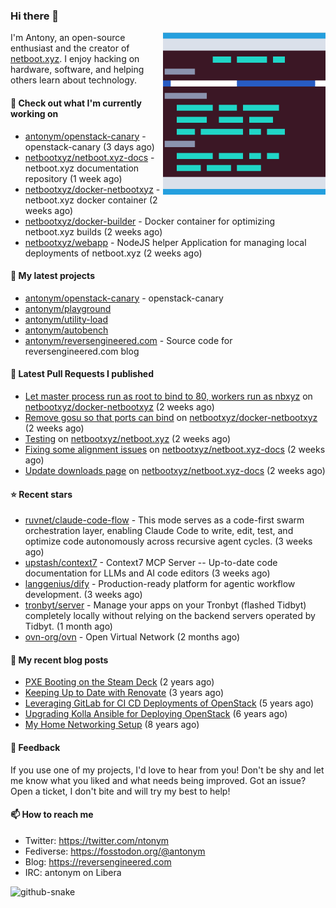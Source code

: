 
### Hi there 👋

<img align="right" src="https://raw.githubusercontent.com/antonym/antonym/master/assets/nbxyz.png" width="260">

I'm Antony, an open-source enthusiast and the creator of [netboot.xyz](https://netboot.xyz). I enjoy 
hacking on hardware, software, and helping others learn about technology. 

#### 👷 Check out what I'm currently working on

- [antonym/openstack-canary](https://github.com/antonym/openstack-canary) - openstack-canary (3 days ago)
- [netbootxyz/netboot.xyz-docs](https://github.com/netbootxyz/netboot.xyz-docs) - netboot.xyz documentation repository (1 week ago)
- [netbootxyz/docker-netbootxyz](https://github.com/netbootxyz/docker-netbootxyz) - netboot.xyz docker container (2 weeks ago)
- [netbootxyz/docker-builder](https://github.com/netbootxyz/docker-builder) - Docker container for optimizing netboot.xyz builds (2 weeks ago)
- [netbootxyz/webapp](https://github.com/netbootxyz/webapp) - NodeJS helper Application for managing local deployments of netboot.xyz (2 weeks ago)

#### 🌱 My latest projects

- [antonym/openstack-canary](https://github.com/antonym/openstack-canary) - openstack-canary
- [antonym/playground](https://github.com/antonym/playground)
- [antonym/utility-load](https://github.com/antonym/utility-load)
- [antonym/autobench](https://github.com/antonym/autobench)
- [antonym/reversengineered.com](https://github.com/antonym/reversengineered.com) - Source code for reversengineered.com blog

#### 🔨 Latest Pull Requests I published

- [Let master process run as root to bind to 80, workers run as nbxyz](https://github.com/netbootxyz/docker-netbootxyz/pull/95) on [netbootxyz/docker-netbootxyz](https://github.com/netbootxyz/docker-netbootxyz) (2 weeks ago)
- [Remove gosu so that ports can bind](https://github.com/netbootxyz/docker-netbootxyz/pull/94) on [netbootxyz/docker-netbootxyz](https://github.com/netbootxyz/docker-netbootxyz) (2 weeks ago)
- [Testing](https://github.com/netbootxyz/netboot.xyz/pull/1639) on [netbootxyz/netboot.xyz](https://github.com/netbootxyz/netboot.xyz) (2 weeks ago)
- [Fixing some alignment issues](https://github.com/netbootxyz/netboot.xyz-docs/pull/141) on [netbootxyz/netboot.xyz-docs](https://github.com/netbootxyz/netboot.xyz-docs) (2 weeks ago)
- [Update downloads page](https://github.com/netbootxyz/netboot.xyz-docs/pull/140) on [netbootxyz/netboot.xyz-docs](https://github.com/netbootxyz/netboot.xyz-docs) (2 weeks ago)

#### ⭐ Recent stars

- [ruvnet/claude-code-flow](https://github.com/ruvnet/claude-code-flow) - This mode serves as a code-first swarm orchestration layer, enabling Claude Code to write, edit, test, and optimize code autonomously across recursive agent cycles. (3 weeks ago)
- [upstash/context7](https://github.com/upstash/context7) - Context7 MCP Server -- Up-to-date code documentation for LLMs and AI code editors (3 weeks ago)
- [langgenius/dify](https://github.com/langgenius/dify) - Production-ready platform for agentic workflow development. (3 weeks ago)
- [tronbyt/server](https://github.com/tronbyt/server) - Manage your apps on your Tronbyt (flashed Tidbyt) completely locally without relying on the backend servers operated by Tidbyt. (1 month ago)
- [ovn-org/ovn](https://github.com/ovn-org/ovn) - Open Virtual Network (2 months ago)

#### 📜 My recent blog posts

- [PXE Booting on the Steam Deck](https://www.reversengineered.com/2022/08/02/pxe-booting-on-the-steam-deck/) (2 years ago)
- [Keeping Up to Date with Renovate](https://www.reversengineered.com/2022/03/13/keeping-up-to-date-with-renovate/) (3 years ago)
- [Leveraging GitLab for CI CD Deployments of OpenStack](https://www.reversengineered.com/2019/08/13/leveraging-gitlab-for-ci-cd-deployments-of-openstack/) (5 years ago)
- [Upgrading Kolla Ansible for Deploying OpenStack](https://www.reversengineered.com/2019/05/10/upgrading-kolla-ansible-for-deploying-openstack/) (6 years ago)
- [My Home Networking Setup](https://www.reversengineered.com/2017/07/29/my-home-networking-setup/) (8 years ago)

#### 💬 Feedback

If you use one of my projects, I'd love to hear from you! Don't be shy and let me know what you liked
and what needs being improved. Got an issue? Open a ticket, I don't bite and will try my best to help!

#### 📫 How to reach me

- Twitter: https://twitter.com/ntonym
- Fediverse: https://fosstodon.org/@antonym
- Blog: https://reversengineered.com
- IRC: antonym on Libera
<picture>
  <source media="(prefers-color-scheme: dark)" srcset="https://raw.githubusercontent.com/antonym/antonym/output/github-contribution-grid-snake-dark.svg" />
  <source media="(prefers-color-scheme: light)" srcset="https://raw.githubusercontent.com/antonym/antonym/output/github-contribution-grid-snake.svg" />
  <img alt="github-snake" src="github-snake.svg" />
</picture>
